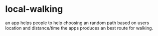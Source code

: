 # local-walking
an app helps people to help choosing an random path based on users location and distance/time the apps produces an best route for walking.
